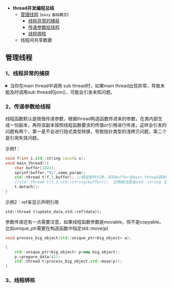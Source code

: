 * **thread并发编程总结**
  * [管理线程](#管理线程) (`easy` `基础概念`)
       * [线程异常的捕获](#线程异常的捕获)
       * [传递参数给线程](#传递参数给线程)
       * [线程绑核](#线程绑核)
  * 线程间共享数据




## 管理线程
### 1、线程异常的捕获
<details><summary>当你在main thread中调用 sub thread时，如果main thread出现异常，导致未能及时调用sub thread的join()，可能会引发未知问题。</summary>
示例如下：
 
```c++
void func_main(){
    std::thread t(myfunc);
    do_something_in_current_thread();//异常发生地
    t.join();
}
```
为了解决这种问题，有两种解决办法：

（1）throw-catch
```c++
void func_main(){
    std::thread t(myfunc);
    try{
        do_something_in_current_thread();//异常发生地
    }
    catch(...){
        t.join();
        throw;
    }
    t.join();
}
```

(2)RAII管理线程生命周期---->更为优雅的方式
```c++
class Thread_guard{
    std::thread m_t; //默认private
public:
    //单参数构造函数建议声明为explicit
    explicit Thread_guard(std::thread& t):m_t(t){}
    ~Thread_guard(){
        if(m_t.joinable()){
            t.join();
        }
    }
    //拷贝和赋值构造函数标记为delete，因为可能会导致thread_guard变量的声明周期变成，达不到期望的析构时立即join的操作
    Thread_guard(Thread_guard const&)=delete;   
    Thread_guard& operator=(Thread_guard const&)=delete;  
}
void func_main(){
    std::thread t(myfunc);
    Thread_guard(t);
    do_something_in_current_thread();//异常发生地点
}
```
</details>

### 2、传递参数给线程

线程函数默认是按值传递参数，根据thread构造函数传进来的参数，在类内部生成一份副本，再将该副本按照线程函数要求的传值or引用进行传递，这样会引发的问题有两个，第一是不会进行隐式类型转换，导致指针类型的浅拷贝问题，第二个是引用失效问题。

示例1：
```c++
void f(int i,std::string const& s);
void main_thread(){
    char buffer[1024];
    sprinf(buffer,"%i",some_param);
    std::thread t(f,3,buffer); //期望是传引用，实际buffer在main_thread调用结束就会析构，buffer指向的内存地址会被清空，t中若访问s就会发生未定义行为
    //std::thread t(f,3,std::string(buffer));  正确做法是由std::string 生成临时变量，去托管buffer
    t.detach();
}
```

示例2：ref来显示声明引用
```
std::thread t(update_data,std::ref(data));

```

参数传递还有一点需要注意，如果线程函数参数是movable，但不是copyable。比如unique_ptr需要在构造函数中指定std::move(p)

```c++
void process_big_object(std::unique_ptr<big_object> a);

{
    std::unique_ptr<big_object> p(new big_object);
    p->prepare_data(42);
    std::thread t(process_big_object,std::move(p));
}

```


### 3、线程绑核

